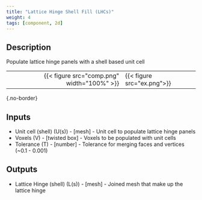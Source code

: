 ```yaml
---
title: "Lattice Hinge Shell Fill (LHCs)"
weight: 4
tags: [component, 2d]
---
```


## Description

Populate lattice hinge panels with a shell based unit cell

| | |
| ---: | :--- |
|{{< figure src="comp.png" width="100%" >}} |{{< figure src="ex.png">}} |
{.no-border}

## Inputs

- Unit cell (shell) (U(s)) - [mesh] - Unit cell to populate lattice hinge panels
- Voxels (V) - [twisted box] - Voxels to be populated with unit cells
- Tolerance (T) - [number] - Tolerance for merging faces and vertices (~0.1 - 0.001)

## Outputs

- Lattice Hinge (shell) (L(s)) - [mesh] - Joined mesh that make up the lattice hinge